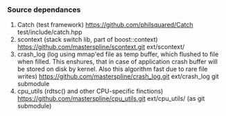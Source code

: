 ### Source dependances

1. Catch (test framework) https://github.com/philsquared/Catch
   test/include/catch.hpp
2. scontext (stack switch lib, part of boost::context)
   https://github.com/masterspline/scontext.git
   ext/scontext/
3. crash_log (log using mmap'ed file as temp buffer, which flushed to file
   when filled. This enshures, that in case of  application crash buffer 
   will be stored on disk by kernel. 
   Also this algorithm fast due to rare file writes)
   https://github.com/masterspline/crash_log.git
   ext/crash_log git submodule
4. cpu_utils (rdtsc() and other CPU-specific finctions)
   https://github.com/masterspline/cpu_utils.git
   ext/cpu_utils/ (as git submodule)
